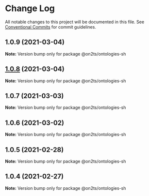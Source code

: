 # Change Log

All notable changes to this project will be documented in this file.
See [Conventional Commits](https://conventionalcommits.org) for commit guidelines.

## 1.0.9 (2021-03-04)

**Note:** Version bump only for package @on2ts/ontologies-sh





## [1.0.8](https://github.com/on2ts/ontologies/compare/v1.0.7...v1.0.8) (2021-03-04)

**Note:** Version bump only for package @on2ts/ontologies-sh





## 1.0.7 (2021-03-03)

**Note:** Version bump only for package @on2ts/ontologies-sh





## 1.0.6 (2021-03-02)

**Note:** Version bump only for package @on2ts/ontologies-sh





## 1.0.5 (2021-02-28)

**Note:** Version bump only for package @on2ts/ontologies-sh





## 1.0.4 (2021-02-27)

**Note:** Version bump only for package @on2ts/ontologies-sh
